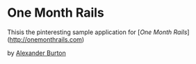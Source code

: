 # One Month Rails

Thisis the pinteresting sample application for 
[*One Month Rails*] (http://onemonthrails.com)

by [Alexander Burton](http://burtoniagroup.com/)